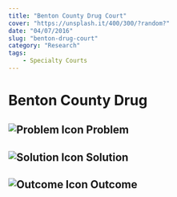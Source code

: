 ```yaml
---
title: "Benton County Drug Court"
cover: "https://unsplash.it/400/300/?random?"
date: "04/07/2016"
slug: "benton-drug-court"
category: "Research"
tags:
    - Specialty Courts    
---
```


# Benton County Drug

## ![Problem Icon](https://github.com/google/material-design-icons/raw/master/alert/1x_web/ic_error_outline_black_48dp.png "Problem") Problem

## ![Solution Icon](https://github.com/google/material-design-icons/raw/master/action/1x_web/ic_lightbulb_outline_black_48dp.png "Solution") Solution

## ![Outcome Icon](https://github.com/google/material-design-icons/raw/master/action/1x_web/ic_view_list_black_48dp.png "Outcome") Outcome
